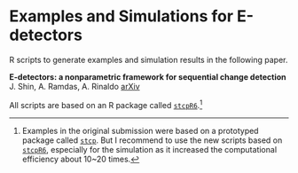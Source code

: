 # Examples and Simulations for E-detectors
R scripts to generate examples and simulation results in the following paper.

**E-detectors: a nonparametric framework for sequential change detection**  
J. Shin, A. Ramdas, A. Rinaldo [arXiv](https://arxiv.org/abs/2203.03532)

All scripts are based on an R package called [`stcpR6`](https://github.com/shinjaehyeok/stcpR6).[^1]

[^1]: Examples in the original submission were based on a prototyped package called [`stcp`](https://github.com/shinjaehyeok/stcp). But I recommend to use the new scripts based on [`stcpR6`](https://github.com/shinjaehyeok/stcpR6), especially for the simulation as it increased the computational efficiency about 10~20 times.


